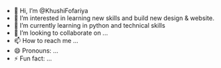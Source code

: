 - 👋 Hi, I’m @KhushiFofariya
- 👀 I’m interested in learning new skills and build new design & website.
- 🌱 I’m currently learning in python and technical skills
- 💞️ I’m looking to collaborate on ...
- 📫 How to reach me ...
- 😄 Pronouns: ...
- ⚡ Fun fact: ...

<!---
KhushiFofariya/KhushiFofariya is a ✨ special ✨ repository because its `README.md` (this file) appears on your GitHub profile.
You can click the Preview link to take a look at your changes.
--->
